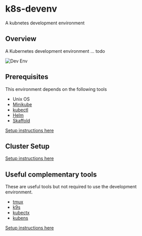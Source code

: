 # k8s-devenv
A kubnetes development environment

## Overview

A Kubernetes development environment ... todo

![Dev Env](images/devenv.gif)

## Prerequisites

This environment depends on the following tools

- Unix OS
- [Minikube](https://minikube.sigs.k8s.io/)
- [kubectl](https://kubernetes.io/docs/tasks/tools/#kubectl)
- [Helm](https://helm.sh/)
- [Skaffold](https://skaffold.dev/)

[Setup instructions here](docs/prerequisites.md)


## Cluster Setup

[Setup instructions here](docs/setup-wd-cluster.md)

## Useful complementary tools

These are useful tools but not required to use the development environment.

- [tmux](https://github.com/tmux/tmux/wiki)
- [k9s](https://k9scli.io/)
- [kubectx](https://github.com/ahmetb/kubectx)
- [kubens](https://github.com/ahmetb/kubectx)

[Setup instructions here](docs/optional-tooling.md)


